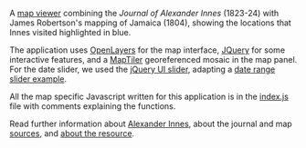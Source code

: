
<p>A <a href="https://geo.nls.uk/maps/innes/">map viewer</a> combining the <em>Journal of Alexander Innes</em> (1823-24) with James Robertson's  mapping of Jamaica (1804), showing the locations that Innes visited highlighted in blue.</p>

<p>The application uses <a href="https://openlayers.org/">OpenLayers</a> for the map interface, <a href="https://jqueryui.com/">JQuery</a> for some interactive features, and a <a href="https://www.maptiler.com/desktop/">MapTiler</a> georeferenced mosaic in the map panel. For the date slider, we used the <a href="https://jqueryui.com/slider/">jQuery UI slider</a>, adapting a <a href="https://codepen.io/2rod/pen/JtIki">date range slider example</a>. 

<p>All the map specific Javascript written for this application is in the <a href="https://github.com/ChrisFleet/InnesJamaicaJournal/blob/master/scripts/index.js">index.js</a> file with comments explaining the functions.

<p>Read further information about <a href="https://geo.nls.uk/maps/innes/innes.html">Alexander Innes</a>, about the journal and map <a href="https://geo.nls.uk/maps/innes/sources.html">sources</a>, and <a href="https://geo.nls.uk/maps/innes/about.html">about the resource</a>.</p>
